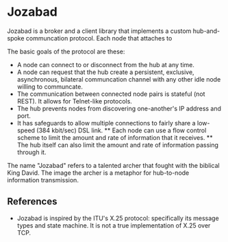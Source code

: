 # Jozabad

Jozabad is a broker and a client library that implements a custom hub-and-spoke communcation protocol.  Each node that attaches to 

The basic goals of the protocol are these:

* A node can connect to or disconnect from the hub at any time.
* A node can request that the hub create a persistent, exclusive, asynchronous, bilateral communcation channel with any other idle node willing to communcate.
* The communication between connected node pairs is stateful (not REST).  It allows for Telnet-like protocols.
* The hub prevents nodes from discovering one-another's IP address and port.
* It has safeguards to allow multiple connections to fairly share a low-speed (384 kbit/sec) DSL link.
** Each node can use a flow control scheme to limit the amount and rate of information that it receives.
** The hub itself can also limit the amount and rate of information passing through it.

The name "Jozabad" refers to a talented archer that fought with the biblical King David.  The image the archer is a metaphor for hub-to-node information transmission.

## References

* Jozabad is inspired by the ITU's X.25 protocol: specifically its message types and state machine.  It is not a true implementation of X.25 over TCP.
